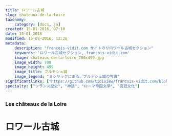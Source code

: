 ```yaml
---
title: ロワール古城
slug: chateaux-de-la-loire
taxonomy:
    category: [docs, ja]
created: 15-01-2016, 07:10
date: 15-01-2016
modified: 15-08-2016, 12:26
metadata:
    description: "francois-vidit.com サイトのリロワール古城セクション"
    keywords: 'ロワール古城セクション, francois-vidit.com'
    image: chateaux-de-la-loire_700x499.jpg
    image_width: 700
    image_height: 499
    image_title: ブルテシュ城
    image_legend: "ミシヤックにある、ブルテシュ城の写真"
significantlinks: ["https://github.com/tidiview/francois-vidit.com/blob/develop/user/sites/docs/pages/01.reference/chateaux-de-la-loire/chapter.ja.md"]
specialty: ["フランス歴史", "神話", "ローマ帝国文学", "宮廷文化"]
---
```

### Les châteaux de la Loire

# ロワール古城